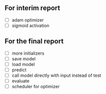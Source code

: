 ## For interim report

- [ ] adam optimizer
- [ ] sigmoid activation

## For the final report

- [ ] more initializers
- [ ] save model
- [ ] load model
- [ ] predict
- [ ] call model directly with input instead of test
- [ ] evaluate
- [ ] scheduler for optimizer